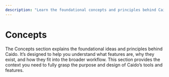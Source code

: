 ```yaml
---
description: "Learn the foundational concepts and principles behind Caido's features and design philosophy."
---
```


# Concepts

The Concepts section explains the foundational ideas and principles behind Caido. It’s designed to help you understand what features are, why they exist, and how they fit into the broader workflow. This section provides the context you need to fully grasp the purpose and design of Caido’s tools and features.
